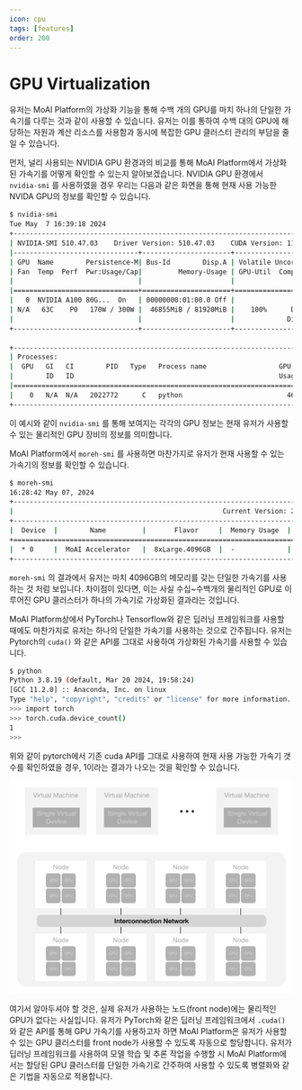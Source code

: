 ```yaml
---
icon: cpu
tags: [features]
order: 200
---
```



# GPU Virtualization

유저는 MoAI Platform의 가상화 기능을 통해 수백 개의 GPU를 마치 하나의 단일한 가속기를 다루는 것과 같이 사용할 수 있습니다. 유저는 이를 통하여 수백 대의 GPU에 해당하는 자원과 계산 리소스를 사용함과 동시에 복잡한 GPU 클러스터 관리의 부담을 줄일 수 있습니다. 

먼저, 널리 사용되는 NVIDIA GPU 환경과의 비교를 통해 MoAI Platform에서 가상화된 가속기를 어떻게 확인할 수 있는지 알아보겠습니다. NVIDIA GPU 환경에서  `nvidia-smi` 를 사용하였을 경우 우리는 다음과 같은 화면을 통해 현재 사용 가능한 NVIDA GPU의 정보를 확인할 수 있습니다. 

```bash
$ nvidia-smi
Tue May  7 16:39:18 2024       
+-----------------------------------------------------------------------------+
| NVIDIA-SMI 510.47.03    Driver Version: 510.47.03    CUDA Version: 11.6     |
|-------------------------------+----------------------+----------------------+
| GPU  Name        Persistence-M| Bus-Id        Disp.A | Volatile Uncorr. ECC |
| Fan  Temp  Perf  Pwr:Usage/Cap|         Memory-Usage | GPU-Util  Compute M. |
|                               |                      |               MIG M. |
|===============================+======================+======================|
|   0  NVIDIA A100 80G...  On   | 00000000:01:00.0 Off |                    0 |
| N/A   63C    P0   170W / 300W |  46855MiB / 81920MiB |    100%      Default |
|                               |                      |             Disabled |
+-------------------------------+----------------------+----------------------+
                                                                               
+-----------------------------------------------------------------------------+
| Processes:                                                                  |
|  GPU   GI   CI        PID   Type   Process name                  GPU Memory |
|        ID   ID                                                   Usage      |
|=============================================================================|
|    0   N/A  N/A   2022772      C   python                          46853MiB | 
+-----------------------------------------------------------------------------+ 
```

이 예시와 같이 `nvidia-smi` 를 통해 보여지는 각각의 GPU 정보는 현재 유저가 사용할 수 있는 물리적인 GPU 장비의 정보를 의미합니다.

MoAI Platform에서 `moreh-smi` 를 사용하면 마찬가지로 유저가 현재 사용할 수 있는 가속기의 정보를 확인할 수 있습니다. 

```bash
$ moreh-smi
16:28:42 May 07, 2024 
+-----------------------------------------------------------------------------------------------------+
|                                                    Current Version: 24.5.0  Latest Version: 24.5.0  |
+-----------------------------------------------------------------------------------------------------+
|  Device  |        Name         |       Flavor     |  Memory Usage  |  Total Memory  |  Utilization  |
+=====================================================================================================+
|  * 0     |  MoAI Accelerator   |  8xLarge.4096GB  |  -             |  -             |  -            |
+-----------------------------------------------------------------------------------------------------+
```

`moreh-smi` 의 결과에서 유저는 마치 4096GB의 메모리를 갖는 단일한 가속기를 사용하는 것 처럼 보입니다. 차이점이 있다면, 이는 사실 수십~수백개의 물리적인 GPU로 이루어진 GPU 클러스터가 하나의 가속기로 가상화된 결과라는 것입니다. 

MoAI Platform상에서 PyTorch나 Tensorflow와 같은 딥러닝 프레임워크를 사용할 때에도 마찬가지로 유저는 하나의 단일한 가속기를 사용하는 것으로 간주됩니다. 유저는 Pytorch의 `cuda()` 와 같은 API를 그대로 사용하여 가상화된 가속기를 사용할 수 있습니다. 

```bash
$ python
Python 3.8.19 (default, Mar 20 2024, 19:58:24) 
[GCC 11.2.0] :: Anaconda, Inc. on linux
Type "help", "copyright", "credits" or "license" for more information.
>>> import torch
>>> torch.cuda.device_count()
1
>>> 
```

위와 같이 pytorch에서 기존 cuda API를 그대로 사용하여 현재 사용 가능한 가속기 갯수를 확인하였을 경우, 1이라는 결과가 나오는 것을 확인할 수 있습니다. 

![](/img/moreh_virtual_device.gif)

여기서 알아두셔야 할 것은, 실제 유저가 사용하는 노드(front node)에는 물리적인 GPU가 없다는 사실입니다. 유저가 PyTorch와 같은 딥러닝 프레임워크에서 `.cuda()` 와 같은 API를 통해 GPU 가속기를 사용하고자 하면 MoAI Platform은 유저가 사용할 수 있는 GPU 클러스터를  front node가 사용할 수 있도록 자동으로 할당합니다. 유저가 딥러닝 프레임워크를 사용하여 모델 학습 및 추론 작업을 수행할 시 MoAI Platform에서는 할당된 GPU 클러스터를 단일한 가속기로 간주하여 사용할 수 있도록 병렬화와 같은 기법을 자동으로 적용합니다.